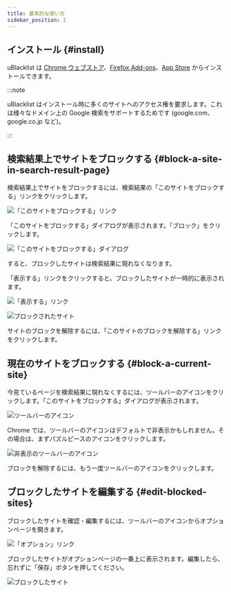 ```yaml
---
title: 基本的な使い方
sidebar_position: 1
---
```


## インストール {#install}

uBlacklist は [Chrome ウェブストア](https://chrome.google.com/webstore/detail/ublacklist/pncfbmialoiaghdehhbnbhkkgmjanfhe/)、[Firefox Add-ons](https://addons.mozilla.org/ja/firefox/addon/ublacklist/)、[App Store](https://apps.apple.com/jp/app/ublacklist-for-safari/id1547912640) からインストールできます。

:::note

uBlacklist はインストール時に多くのサイトへのアクセス権を要求します。これは様々なドメイン上の Google 検索をサポートするためです (google.com、google.co.jp など)。

:::

## 検索結果上でサイトをブロックする {#block-a-site-in-search-result-page}

検索結果上でサイトをブロックするには、検索結果の「このサイトをブロックする」リンクをクリックします。

![「このサイトをブロックする」リンク](/img/getting-started/block-1.png)

「このサイトをブロックする」ダイアログが表示されます。「ブロック」をクリックします。

![「このサイトをブロックする」ダイアログ](/img/getting-started/block-2.png)

すると、ブロックしたサイトは検索結果に現れなくなります。

「表示する」リンクをクリックすると、ブロックしたサイトが一時的に表示されます。

![「表示する」リンク](/img/getting-started/block-3.png)

![ブロックされたサイト](/img/getting-started/block-4.png)

サイトのブロックを解除するには、「このサイトのブロックを解除する」リンクをクリックします。

## 現在のサイトをブロックする {#block-a-current-site}

今見ているページを検索結果に現れなくするには、ツールバーのアイコンをクリックします。「このサイトをブロックする」ダイアログが表示されます。

![ツールバーのアイコン](/img/getting-started/block-current-1.png)

Chrome では、ツールバーのアイコンはデフォルトで非表示かもしれません。その場合は、まずパズルピースのアイコンをクリックします。

![非表示のツールバーのアイコン](/img/getting-started/block-current-2.png)

ブロックを解除するには、もう一度ツールバーのアイコンをクリックします。

## ブロックしたサイトを編集する {#edit-blocked-sites}

ブロックしたサイトを確認・編集するには、ツールバーのアイコンからオプションページを開きます。

![「オプション」リンク](/img/getting-started/options-1.png)

ブロックしたサイトがオプションページの一番上に表示されます。編集したら、忘れずに「保存」ボタンを押してください。

![ブロックしたサイト](/img/getting-started/options-2.png)
